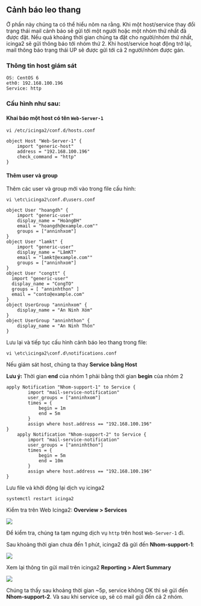 ## Cảnh báo leo thang

Ở phần này chúng ta có thể hiểu nôm na rằng. Khi một host/service thay đổi trạng thái mail cảnh báo sẽ gửi tới một người hoặc một nhóm thứ nhất đã được đặt. Nếu quá khoảng thời gian chúng ta đặt cho người/nhóm thứ nhất, icinga2 sẽ gửi thông báo tới nhóm thứ 2. Khi host/service hoạt động trở lại, mail thông báo trạng thái UP sẽ được gửi tới cả 2 người/nhóm được gán.
### Thông tin host giám sát

```
OS: CentOS 6
eth0: 192.168.100.196
Service: http
```
### Cấu hình như sau:

#### Khai báo một host có tên `Web-Server-1`

```
vi /etc/icinga2/conf.d/hosts.conf
```

```
object Host "Web-Server-1" {
	import "generic-host"
	address = "192.168.100.196"
	check_command = "http"
}
```
#### Thêm user và group

Thêm các user và group mới vào trong file cấu hình:

```
vi \etc\icinga2\conf.d\users.conf
```

```
object User "hoangdh" {
	import "generic-user"
	display_name = "HoàngĐH"
	email = "hoangdh@example.com""
	groups = ["anninhxom"]
}
object User "lamkt" {
	import "generic-user"
	display_name = "LâmKT"
	email = "lamkt@example.com""
	groups = ["anninhxom"]
}
object User "congtt" {
  import "generic-user"
  display_name = "CongTO"
  groups = [ "anninhthon" ]
  email = "conto@example.com"
}
object UserGroup "anninhxom" {
	display_name = "An Ninh Xóm"
}
object UserGroup "anninhthon" {
	display_name = "An Ninh Thôn"
}
```

Lưu lại và tiếp tục cấu hình cảnh báo leo thang trong file:

```
vi \etc\icinga2\conf.d\notifications.conf
```

Nếu giám sát host, chúng ta thay **Service** **bằng Host**

**Lưu ý:** Thời gian **end** của nhóm 1 phải bằng thời gian **begin** của nhóm 2

```
apply Notification "Nhom-support-1" to Service {
		import "mail-service-notification"
		user_groups = ["anninhxom"]
		times = {
			begin = 1m
			end = 5m
		}
		assign where host.address == "192.168.100.196"
}
	apply Notification "Nhom-support-2" to Service {
		import "mail-service-notification"
		user_groups = ["anninhthon"]
		times = {
			begin = 5m
			end = 10m
		}
		assign where host.address == "192.168.100.196"
}
```

Lưu file và khởi động lại dịch vụ icinga2

```
systemctl restart icinga2
```

Kiểm tra trên Web Icinga2: **Overview > Services**

<img src="http://image.prntscr.com/image/97ddc7354bfa4f2698dc9766c7e1db42.png" />


Để kiểm tra, chúng ta tạm ngưng dịch vụ `http` trên host `Web-Server-1` đi.

Sau khoảng thời gian chưa đến 1 phút, icinga2 đã gửi đến **Nhom-support-1**:

<img src="http://image.prntscr.com/image/c325a58c9a8348c598b36f1b0024b1e9.png"/>

Xem lại thông tin gửi mail trên icinga2 **Reporting > Alert Summary**

<img src="http://image.prntscr.com/image/9c0b02863d8745788636d0b0d96e22ab.png" />

Chúng ta thấy sau khoảng thời gian ~5p, service không OK thì sẽ gửi đến **Nhom-support-2**. Và sau khi service up, sẽ có mail gửi đến cả 2 nhóm.